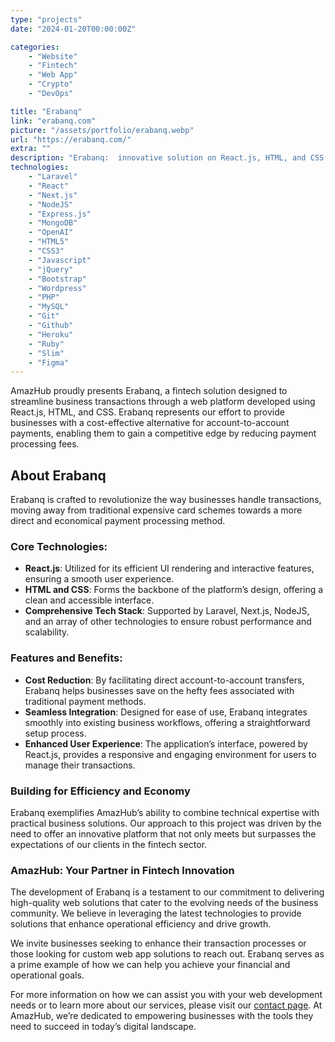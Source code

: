 ```yaml
---
type: "projects"
date: "2024-01-20T00:00:00Z"

categories: 
    - "Website"
    - "Fintech"
    - "Web App"
    - "Crypto"
    - "DevOps"

title: "Erabanq"
link: "erabanq.com"
picture: "/assets/portfolio/erabanq.webp"
url: "https://erabanq.com/"
extra: ""
description: "Erabanq:  innovative solution on React.js, HTML, and CSS. Revolutionize business transactions with cost-effective account-to-account payments, gaining a competitive edge."
technologies: 
    - "Laravel"
    - "React"
    - "Next.js"
    - "NodeJS"
    - "Express.js"
    - "MongoDB"
    - "OpenAI"
    - "HTML5"
    - "CSS3"
    - "Javascript"
    - "jQuery"
    - "Bootstrap"
    - "Wordpress"
    - "PHP"
    - "MySQL"
    - "Git"
    - "Github"
    - "Heroku"
    - "Ruby"
    - "Slim"
    - "Figma"
---
```

AmazHub proudly presents Erabanq, a fintech solution designed to streamline business transactions through a web platform developed using React.js, HTML, and CSS. Erabanq represents our effort to provide businesses with a cost-effective alternative for account-to-account payments, enabling them to gain a competitive edge by reducing payment processing fees.

## About Erabanq
Erabanq is crafted to revolutionize the way businesses handle transactions, moving away from traditional expensive card schemes towards a more direct and economical payment processing method.

### Core Technologies:
- **React.js**: Utilized for its efficient UI rendering and interactive features, ensuring a smooth user experience.
- **HTML and CSS**: Forms the backbone of the platform’s design, offering a clean and accessible interface.
- **Comprehensive Tech Stack**: Supported by Laravel, Next.js, NodeJS, and an array of other technologies to ensure robust performance and scalability.

### Features and Benefits:
- **Cost Reduction**: By facilitating direct account-to-account transfers, Erabanq helps businesses save on the hefty fees associated with traditional payment methods.
- **Seamless Integration**: Designed for ease of use, Erabanq integrates smoothly into existing business workflows, offering a straightforward setup process.
- **Enhanced User Experience**: The application’s interface, powered by React.js, provides a responsive and engaging environment for users to manage their transactions.

### Building for Efficiency and Economy
Erabanq exemplifies AmazHub’s ability to combine technical expertise with practical business solutions. Our approach to this project was driven by the need to offer an innovative platform that not only meets but surpasses the expectations of our clients in the fintech sector.

### AmazHub: Your Partner in Fintech Innovation
The development of Erabanq is a testament to our commitment to delivering high-quality web solutions that cater to the evolving needs of the business community. We believe in leveraging the latest technologies to provide solutions that enhance operational efficiency and drive growth.

We invite businesses seeking to enhance their transaction processes or those looking for custom web app solutions to reach out. Erabanq serves as a prime example of how we can help you achieve your financial and operational goals.

For more information on how we can assist you with your web development needs or to learn more about our services, please visit our [contact page](https://vasilkoff.com/contact-us). At AmazHub, we’re dedicated to empowering businesses with the tools they need to succeed in today’s digital landscape.